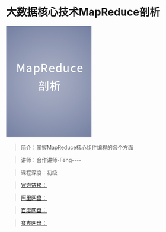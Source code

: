 # 大数据核心技术MapReduce剖析

![img](../../assets/Ciqah16ZQdKAb2OMAADQlPN8RBA630.png)

> 简介：掌握MapReduce核心组件编程的各个方面

> 讲师：合作讲师-Feng----

> 课程深度：初级

> [官方链接：]()

> [阿里网盘：]()

> [百度网盘：]()

> [夸克网盘：]()
